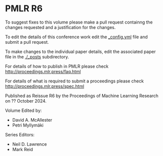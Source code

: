 # PMLR R6

To suggest fixes to this volume please make a pull request containng the changes requested and a justification for the changes.

To edit the details of this conference work edit the [_config.yml](./_config.yml) file and submit a pull request.

To make changes to the individual paper details, edit the associated paper file in the [./_posts](./_posts) subdirectory.

For details of how to publish in PMLR please check http://proceedings.mlr.press/faq.html

For details of what is required to submit a proceedings please check http://proceedings.mlr.press/spec.html


Published as Reissue R6 by the Proceedings of Machine Learning Research on ?? October 2024.

Volume Edited by:
  * David A. McAllester
  * Petri Myllymäki

Series Editors:
  * Neil D. Lawrence
  * Mark Reid
